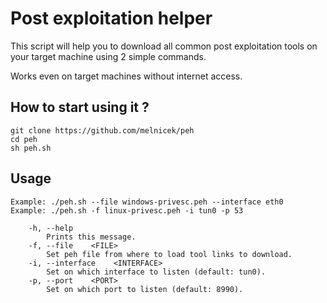 # Post exploitation helper

This script will help you to download all common post exploitation tools on your target machine using 2 simple commands.

Works even on target machines without internet access.

## How to start using it ?

```
git clone https://github.com/melnicek/peh
cd peh
sh peh.sh
```

## Usage

```
Example: ./peh.sh --file windows-privesc.peh --interface eth0
Example: ./peh.sh -f linux-privesc.peh -i tun0 -p 53

    -h, --help
        Prints this message.
    -f, --file    <FILE>
        Set peh file from where to load tool links to download.
    -i, --interface    <INTERFACE>
        Set on which interface to listen (default: tun0).
    -p, --port    <PORT>
        Set on which port to listen (default: 8990).
```
